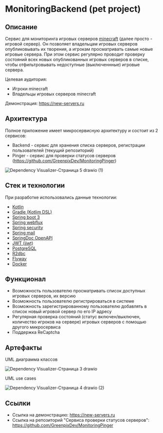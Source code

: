 # MonitoringBackend (pet project)

## Описание
Сервис для мониторинга игровых серверов [minecraft](https://www.minecraft.net/ru-ru) (далее просто - игровой сервер). Он позволяет владельцам игровых серверов опубликовывать их творения, а игрокам просматривать самые новые игровые сервера. При этом сервис регулярно проводит проверку состояний всех новых опубликованных игровых серверов в списке, чтобы отфильтровывать недоступные (выключеннные) игровые сервера.

Целевая аудитория:
* Игроки minecraft
* Владельцы игровых серверов minecraft

Демонстрация: https://new-servers.ru

## Архитектура
Полное приложение имеет микросервисную архитектуру и состоит из 2 сервисов:
* Backend - сервис для хранения списка серверов, регистрации пользователей (текущий репозиторий)
* Pinger - сервис для проверки статусов серверов (https://github.com/GreenpixDev/MonitoringPinger)

![Dependency Visualizer-Страница 5 drawio (1)](https://user-images.githubusercontent.com/58062046/227698060-295aa234-1ede-459f-bfea-478a72627a7c.png)

## Стек и технологии
При разработке использовались данные технологии:
* [Kotlin](https://kotlinlang.org/)
* [Gradle (Kotlim DSL)](https://docs.gradle.org/current/userguide/kotlin_dsl.html)
* [Spring boot 3](https://github.com/spring-projects/spring-boot/wiki/Spring-Boot-3.0-Release-Notes)
* [Spring webflux](https://docs.spring.io/spring-framework/docs/current/reference/html/web-reactive.html)
* [Spring security](https://docs.spring.io/spring-security/reference/index.html)
* [Spring mail](https://docs.spring.io/spring-framework/docs/3.0.x/spring-framework-reference/html/mail.html)
* [SpringDoc OpenAPI](https://springdoc.org/)
* [JWT (jjwt)](https://github.com/jwtk/jjwt)
* [PostgreSQL](https://www.postgresql.org/)
* [R2dbc](https://r2dbc.io/)
* [Flyway](https://flywaydb.org/)
* [Docker](https://www.docker.com/)

## Функционал
* Возможность пользователю просматривать список доступных игровых серверов, их версию
* Возможность пользователю регистрироваться в системе
* Возможность зарегистрированному пользователю добавлять в список новый игровой сервер по его IP адресу
* Регулярная проверка состояний (статус включен/выключен, количество игроков на сервере) игровых серверов с помощью другого микросервиса
* Поддержка ReCaptcha

## Артефакты
UML диаграмма классов

![Dependency Visualizer-Страница 3 drawio](https://user-images.githubusercontent.com/58062046/227695916-39e0210e-77fb-46a3-bcc7-484c2c64f14b.svg)

UML use cases

![Dependency Visualizer-Страница 4 drawio (2)](https://user-images.githubusercontent.com/58062046/227697080-96359a0e-ecb6-46b4-91d6-aa8a50fc7ced.svg)

## Ссылки
* Ссылка на демонстрацию: https://new-servers.ru
* Ссылка на репозиторий "Сервиса проверки статусов серверов": https://github.com/GreenpixDev/MonitoringPinger

